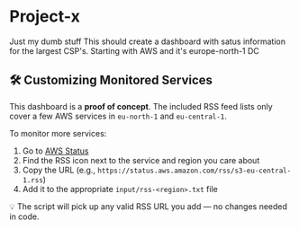 # Project-x
Just my dumb stuff
This should create a dashboard with satus information for the largest CSP's.
Starting with AWS and it's europe-north-1 DC

## 🛠️ Customizing Monitored Services

This dashboard is a **proof of concept**. The included RSS feed lists only cover a few AWS services in `eu-north-1` and `eu-central-1`.

To monitor more services:
1. Go to [AWS Status](https://status.aws.amazon.com/)
2. Find the RSS icon next to the service and region you care about
3. Copy the URL (e.g., `https://status.aws.amazon.com/rss/s3-eu-central-1.rss`)
4. Add it to the appropriate `input/rss-<region>.txt` file

💡 The script will pick up any valid RSS URL you add — no changes needed in code.

